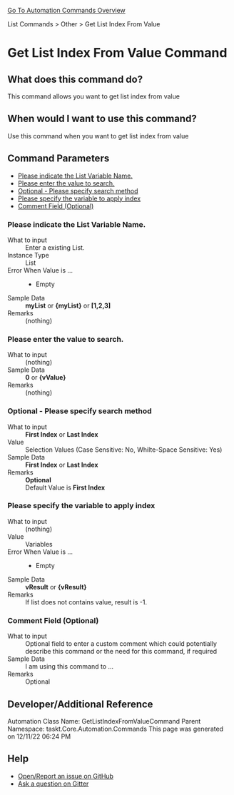 <!--TITLE: Get List Index From Value Command -->
<!-- SUBTITLE: a command in the List Commands group. -->
[Go To Automation Commands Overview](/automation-commands.md)


List Commands &gt; Other &gt; Get List Index From Value


# Get List Index From Value Command


## What does this command do?
This command allows you want to get list index from value


## When would I want to use this command?
Use this command when you want to get list index from value


## Command Parameters
- [Please indicate the List Variable Name.](#param_0)
- [Please enter the value to search.](#param_1)
- [Optional - Please specify search method](#param_2)
- [Please specify the variable to apply index](#param_3)
- [Comment Field (Optional)](#param_4)


<a id="param_0"></a>
### Please indicate the List Variable Name.


<dl>
<dt>What to input</dt><dd>Enter a existing List.</dd>
<dt>Instance Type</dt><dd>List</dd>
<dt>Error When Value is ...</dt><dd><ul>
<li>Empty</li>
</ul></dd><dt>Sample Data</dt><dd><strong>myList</strong> or <strong>{myList}</strong> or <strong>[1,2,3]</strong></dd>
<dt>Remarks</dt><dd>(nothing)</dd>
</dl>




<a id="param_1"></a>
### Please enter the value to search.


<dl>
<dt>What to input</dt><dd>(nothing)</dd>
<dt>Sample Data</dt><dd><strong>0</strong> or <strong>{vValue}</strong></dd>
<dt>Remarks</dt><dd>(nothing)</dd>
</dl>




<a id="param_2"></a>
### Optional - Please specify search method


<dl>
<dt>What to input</dt><dd><strong>First Index</strong> or <strong>Last Index</strong></dd>
<dt>Value</dt><dd>Selection Values (Case Sensitive: No, Whilte-Space Sensitive: Yes)</dd>
<dt>Sample Data</dt><dd><strong>First Index</strong> or  <strong>Last Index</strong></dd>
<dt>Remarks</dt><dd><strong>Optional</strong><br>Default Value is <strong>First Index</strong></dd>
</dl>




<a id="param_3"></a>
### Please specify the variable to apply index


<dl>
<dt>What to input</dt><dd>(nothing)</dd>
<dt>Value</dt><dd>Variables</dd>
<dt>Error When Value is ...</dt><dd><ul>
<li>Empty</li>
</ul></dd><dt>Sample Data</dt><dd><strong>vResult</strong> or <strong>{vResult}</strong></dd>
<dt>Remarks</dt><dd>If list does not contains value, result is -1.</dd>
</dl>




<a id="param_4"></a>
### Comment Field (Optional)


<dl>
<dt>What to input</dt><dd>Optional field to enter a custom comment which could potentially describe this command or the need for this command, if required</dd>
<dt>Sample Data</dt><dd>I am using this command to ...</dd>
<dt>Remarks</dt><dd>Optional</dd>
</dl>




## Developer/Additional Reference
Automation Class Name: GetListIndexFromValueCommand
Parent Namespace: taskt.Core.Automation.Commands
This page was generated on 12/11/22 06:24 PM


## Help
- [Open/Report an issue on GitHub](https://github.com/saucepleez/taskt/issues/new)
- [Ask a question on Gitter](https://gitter.im/taskt-rpa/Lobby)
